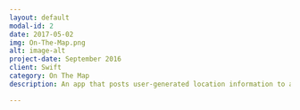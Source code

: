 ```yaml
---
layout: default
modal-id: 2
date: 2017-05-02
img: On-The-Map.png
alt: image-alt
project-date: September 2016
client: Swift
category: On The Map
description: An app that posts user-generated location information to a shared map, pulling the locations of fellow Nanodegree students, with custom messages about themselves or their learning experience.

---
```

